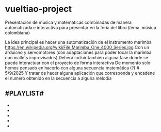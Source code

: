 # vueltiao-project
Presentación de música y matemáticas combinadas de manera automatizada e interactiva para presentar en la feria del libro (tema: música colombiana)

La idea principal es hacer una automatización de el instrumento marimba https://en.wikipedia.org/wiki/File:Marimba_One_4000_Series.jpg 
Con un arduiono y servomotores (con adaptaciones para poder tocar la marimba con mallets improvisados)
Deberá incluir también alguna fase donde se pueda interactuar con el proyecto de forma interactiva
De momento solo hemos pensado en hacerlo con alguna secuencia matemática (?) # 5/9/2025
Y tratar de hacer alguna aplicación que corresponda y encadene el numero obtenido en la secuencia a alguna melodía

#PLAYLIST#
-
-
-
-
-
-
